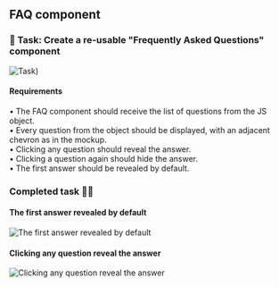 ## FAQ component

### 📝 Task: Create a re-usable "Frequently Asked Questions" component
![Task](https://github.com/MikaZ21/frontendeval/assets/93892096/b26e5576-7e04-49ce-b046-ba84ebfbbd79))

#### Requirements
• The FAQ component should receive the list of questions from the JS object.\
• Every question from the object should be displayed, with an adjacent chevron as in the mockup.\
• Clicking any question should reveal the answer.\
• Clicking a question again should hide the answer.\
• The first answer should be revealed by default.

### Completed task 🍵🌿
#### The first answer revealed by default
![The first answer revealed by default](https://github.com/MikaZ21/frontendeval/assets/93892096/05020bed-c103-4be6-aa20-68b44ba99dff)
#### Clicking any question reveal the answer
![Clicking any question reveal the answer](https://github.com/MikaZ21/frontendeval/assets/93892096/d0516a04-2e6b-4e01-9713-2867a2918347)
